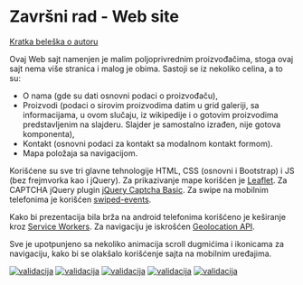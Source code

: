 # Završni rad - Web site

[Kratka beleška o autoru](https://marrybaz.github.io/prezentacija/)

Ovaj Web sajt namenjen je malim poljoprivrednim proizvođačima, stoga ovaj sajt nema više stranica i malog je obima.
Sastoji se iz nekoliko celina, a to su:

- O nama (gde su dati osnovni podaci o proizvođaču),
- Proizvodi (podaci o sirovim proizvodima datim u grid galeriji, sa informacijama, u ovom slučaju, iz wikipedije i o gotovim proizvodima predstavljenim na slajderu. Slajder je samostalno izrađen, nije gotova komponenta),
- Kontakt (osnovni podaci za kontakt sa modalnom kontakt formom).
- Mapa položaja sa navigacijom.

Korišćene su sve tri glavne tehnologije HTML, CSS (osnovni i Bootstrap) i JS (bez frejmvorka kao i jQuery). Za prikazivanje mape korišćen je [Leaflet](https://leafletjs.com/). Za CAPTCHA jQuery plugin [jQuery Captcha Basic](https://github.com/pemre/jquery-captcha-basic). Za swipe na mobilnim telefonima je korišćen [swiped-events](https://github.com/john-doherty/swiped-events).

Kako bi prezentacija bila brža na android telefonima korišćeno je keširanje kroz [Service Workers](https://developers.google.com/web/fundamentals/primers/service-workers/).  Za navigaciju je iskrošćen [Geolocation API](https://developer.mozilla.org/en-US/docs/Web/API/Geolocation_API).

Sve je upotpunjeno sa nekoliko animacija scroll dugmićima i ikonicama za navigaciju, kako bi se olakšalo korišćenje sajta na mobilnim uređajima.

[![validacija](https://img.shields.io/badge/w3c-html%20validation-success.svg)](https://validator.w3.org/nu/?doc=https%3A%2F%2Fmarrybaz.github.io%2Fweb-site-zavrsni%2F)
[![validacija](https://img.shields.io/badge/w3c%20css-styles%20validation-success.svg)](http://jigsaw.w3.org/css-validator/validator?uri=https%3A%2F%2Fmarrybaz.github.io%2Fweb-site-zavrsni%2Fcss%2Fstyles.css&profile=css3svg&usermedium=all&warning=1&vextwarning=&lang=en)
[![validacija](https://img.shields.io/badge/w3c%20css-styles%20products%20validation-success.svg)](http://jigsaw.w3.org/css-validator/validator?uri=https%3A%2F%2Fmarrybaz.github.io%2Fweb-site-zavrsni%2Fcss%2Fstyles-products.css&profile=css3svg&usermedium=all&warning=1&vextwarning=&lang=en)
[![validacija](https://img.shields.io/badge/w3c%20css-styles%20contact%20validation-success.svg)](http://jigsaw.w3.org/css-validator/validator?uri=https%3A%2F%2Fmarrybaz.github.io%2Fweb-site-zavrsni%2Fcss%2Fstyles-contact.css&profile=css3svg&usermedium=all&warning=1&vextwarning=&lang=en)
[![validacija](https://img.shields.io/badge/w3c%20css-styles%20resp%20validation-success.svg)](http://jigsaw.w3.org/css-validator/validator?uri=https%3A%2F%2Fmarrybaz.github.io%2Fweb-site-zavrsni%2Fcss%2Fstyles-resp.css&profile=css3svg&usermedium=all&warning=1&vextwarning=&lang=en)
